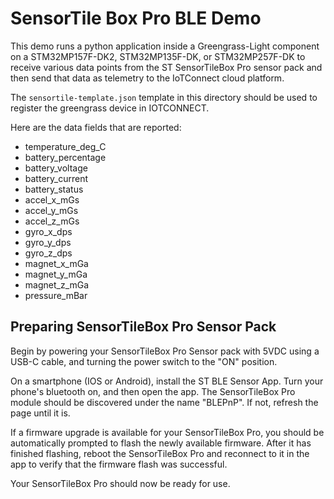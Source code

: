 # SensorTile Box Pro BLE Demo

This demo runs a python application inside a Greengrass-Light component on a STM32MP157F-DK2, STM32MP135F-DK, or 
STM32MP257F-DK to receive various data points from the ST SensorTileBox Pro sensor pack and then send that data as 
telemetry to the IoTConnect cloud platform.

The `sensortile-template.json` template in this directory should be used to register the greengrass device in IOTCONNECT.

Here are the data fields that are reported:

* temperature_deg_C
* battery_percentage
* battery_voltage
* battery_current
* battery_status
* accel_x_mGs
* accel_y_mGs
* accel_z_mGs
* gyro_x_dps
* gyro_y_dps
* gyro_z_dps
* magnet_x_mGa
* magnet_y_mGa
* magnet_z_mGa
* pressure_mBar

## Preparing SensorTileBox Pro Sensor Pack

Begin by powering your SensorTileBox Pro Sensor pack with 5VDC using a USB-C cable, and turning the power switch to the 
"ON" position.

On a smartphone (IOS or Android), install the ST BLE Sensor App. Turn your phone's bluetooth on, and then open the app. 
The SensorTileBox Pro module should be discovered under the name "BLEPnP". If not, refresh the page until it is.

If a firmware upgrade is available for your SensorTileBox Pro, you should be automatically prompted to flash the newly 
available firmware. After it has finished flashing, reboot the SensorTileBox Pro and reconnect to it in the app to 
verify that the firmware flash was successful.

Your SensorTileBox Pro should now be ready for use.
